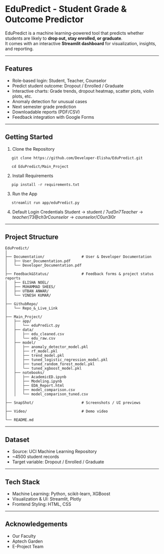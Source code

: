 # EduPredict - Student Grade & Outcome Predictor

EduPredict is a machine learning–powered tool that predicts whether students are likely to **drop out, stay enrolled, or graduate**.  
It comes with an interactive **Streamlit dashboard** for visualization, insights, and reporting.

---

## Features

- Role-based login: Student, Teacher, Counselor  
- Predict student outcome: Dropout / Enrolled / Graduate  
- Interactive charts: Grade trends, dropout heatmap, scatter plots, violin plots, etc.  
- Anomaly detection for unusual cases  
- Next semester grade prediction  
- Downloadable reports (PDF/CSV)  
- Feedback integration with Google Forms  

---

## Getting Started

1. Clone the Repository
```
   git clone https://github.com/Developer-Elisha/EduPredict.git
```
```
   cd EduPredict/Main_Project
```

2. Install Requirements
```
   pip install -r requirements.txt
```
3. Run the App
```
   streamlit run app/eduPredict.py
```
4. Default Login Credentials
   Student → student / $7ud3n7
   Teacher → teacher / 73@ch3r
   Counselor → counselor / C0un$3l0r

---

## Project Structure
```
EduPredict/
│
├── Documentation/                 # User & Developer Documentation
│   ├── User_Documentation.pdf
│   └── Developer_Documentation.pdf
│
├── Feedback&Status/               # Feedback forms & project status reports
│   ├── ELISHA NOEL/
│   ├── MUHAMMAD SHEES/
│   ├── UTBAN ANWAR/
│   └── VINESH KUMAR/
│
├── GithubRepo/
│   └── Repo_&_Live_Link
│
├── Main_Project/
│   ├── app/
│   │   └── eduPredict.py
│   ├── data/
│   │   ├── edu_cleaned.csv
│   │   └── edu_raw.csv
│   ├── model/
│   │   ├── anomaly_detector_model.pkl
│   │   ├── rf_model.pkl
│   │   ├── trend_model.pkl
│   │   ├── tuned_logistic_regression_model.pkl
│   │   ├── tuned_random_forest_model.pkl
│   │   └── tuned_xgboost_model.pkl
│   ├── notebooks/
│   │   ├── AcademicED.ipynb
│   │   ├── Modeling.ipynb
│   │   ├── EDA_Report.html
│   │   ├── model_comparison.csv
│   │   └── model_comparison_tuned.csv
│
├── SnapShot/                      # Screenshots / UI previews
│
├── Video/                         # Demo video
│
└── README.md
```
---

## Dataset

- Source: UCI Machine Learning Repository  
- ~4500 student records  
- Target variable: Dropout / Enrolled / Graduate  

---

## Tech Stack

- Machine Learning: Python, scikit-learn, XGBoost  
- Visualization & UI: Streamlit, Plotly  
- Frontend Styling: HTML, CSS  

---

## Acknowledgements

- Our Faculty  
- Aptech Garden  
- E-Project Team  